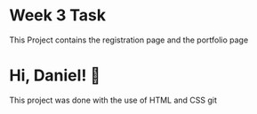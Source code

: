 
# Week 3 Task

This Project contains the registration page and the portfolio page 


# Hi, Daniel! 👋
 This project was done with the use of HTML and CSS 
 git

